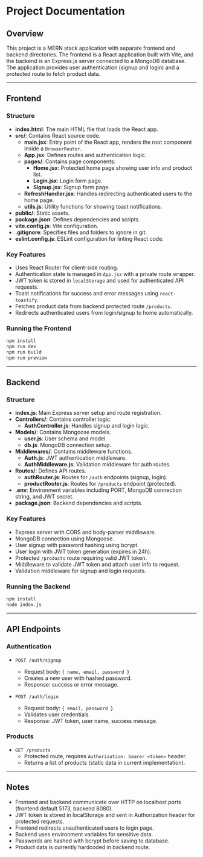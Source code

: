 # Project Documentation

## Overview

This project is a MERN stack application with separate frontend and backend directories. The frontend is a React application built with Vite, and the backend is an Express.js server connected to a MongoDB database. The application provides user authentication (signup and login) and a protected route to fetch product data.

---

## Frontend

### Structure

- **index.html**: The main HTML file that loads the React app.
- **src/**: Contains React source code.
  - **main.jsx**: Entry point of the React app, renders the root component inside a `BrowserRouter`.
  - **App.jsx**: Defines routes and authentication logic.
  - **pages/**: Contains page components:
    - **Home.jsx**: Protected home page showing user info and product list.
    - **Login.jsx**: Login form page.
    - **Signup.jsx**: Signup form page.
  - **RefreshHandler.jsx**: Handles redirecting authenticated users to the home page.
  - **utils.js**: Utility functions for showing toast notifications.
- **public/**: Static assets.
- **package.json**: Defines dependencies and scripts.
- **vite.config.js**: Vite configuration.
- **.gitignore**: Specifies files and folders to ignore in git.
- **eslint.config.js**: ESLint configuration for linting React code.

### Key Features

- Uses React Router for client-side routing.
- Authentication state is managed in `App.jsx` with a private route wrapper.
- JWT token is stored in `localStorage` and used for authenticated API requests.
- Toast notifications for success and error messages using `react-toastify`.
- Fetches product data from backend protected route `/products`.
- Redirects authenticated users from login/signup to home automatically.

### Running the Frontend

```bash
npm install
npm run dev
npm run build
npm run preview
```

---

## Backend

### Structure

- **index.js**: Main Express server setup and route registration.
- **Controllers/**: Contains controller logic.
  - **AuthController.js**: Handles signup and login logic.
- **Models/**: Contains Mongoose models.
  - **user.js**: User schema and model.
  - **db.js**: MongoDB connection setup.
- **Middlewares/**: Contains middleware functions.
  - **Auth.js**: JWT authentication middleware.
  - **AuthMiddleware.js**: Validation middleware for auth routes.
- **Routes/**: Defines API routes.
  - **authRouter.js**: Routes for `/auth` endpoints (signup, login).
  - **productRouter.js**: Routes for `/products` endpoint (protected).
- **.env**: Environment variables including PORT, MongoDB connection string, and JWT secret.
- **package.json**: Backend dependencies and scripts.

### Key Features

- Express server with CORS and body-parser middleware.
- MongoDB connection using Mongoose.
- User signup with password hashing using bcrypt.
- User login with JWT token generation (expires in 24h).
- Protected `/products` route requiring valid JWT token.
- Middleware to validate JWT token and attach user info to request.
- Validation middleware for signup and login requests.

### Running the Backend

```bash
npm install
node index.js
```

---

## API Endpoints

### Authentication

- `POST /auth/signup`

  - Request body: `{ name, email, password }`
  - Creates a new user with hashed password.
  - Response: success or error message.

- `POST /auth/login`
  - Request body: `{ email, password }`
  - Validates user credentials.
  - Response: JWT token, user name, success message.

### Products

- `GET /products`
  - Protected route, requires `Authorization: bearer <token>` header.
  - Returns a list of products (static data in current implementation).

---

## Notes

- Frontend and backend communicate over HTTP on localhost ports (frontend default 5173, backend 8080).
- JWT token is stored in localStorage and sent in Authorization header for protected requests.
- Frontend redirects unauthenticated users to login page.
- Backend uses environment variables for sensitive data.
- Passwords are hashed with bcrypt before saving to database.
- Product data is currently hardcoded in backend route.

